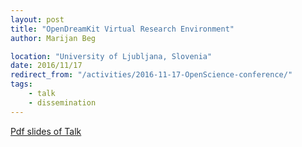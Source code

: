 ```yaml
---
layout: post
title: "OpenDreamKit Virtual Research Environment"
author: Marijan Beg

location: "University of Ljubljana, Slovenia"
date: 2016/11/17
redirect_from: "/activities/2016-11-17-OpenScience-conference/"
tags:
    - talk
    - dissemination
---
```


[Pdf slides of Talk](http://joommf.github.io/assets/2016-11-17-openscience-ljubljana.pdf)

